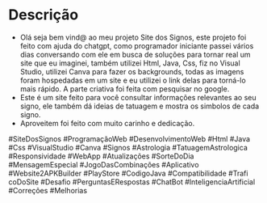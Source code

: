 # Descrição

- Olá seja bem vind@ ao meu projeto Site dos Signos, este projeto foi feito com ajuda do chatgpt, como programador iniciante passei vários dias conversando com ele em busca de soluções para tornar real um site que eu imaginei, também utilizei Html, Java, Css, fiz no Visual Studio, utilizei Canva para fazer os backgrounds, todas as imagens foram hospedadas em um site e eu utilizei o link delas para torná-lo mais rápido. A parte criativa foi feita com pesquisar no google.
- Este é um site feito para você consultar informações relevantes ao seu signo, ele também dá ideias de tatuagem e mostra os simbolos de cada signo.
- Aproveitem foi feito com muito carinho e dedicação.


#SiteDosSignos #ProgramaçãoWeb #DesenvolvimentoWeb #Html #Java #Css #VisualStudio #Canva #Signos #Astrologia #TatuagemAstrologica #Responsividade #WebApp #Atualizações #SorteDoDia #MensagemEspecial #JogoDasCombinações #Aplicativo #Website2APKBuilder #PlayStore #CodigoJava #Compatibilidade #Trafi coDoSite #Desafio #PerguntasERespostas #ChatBot #InteligenciaArtificial #Correções #Melhorias
